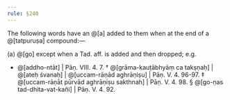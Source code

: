 ```yaml
---
rule: §240
---
```


The following words have an @[a] added to them when at the end of a @[tatpuruṣa] compound:—

(a) @[go] except when a Tad. aff. is added and then dropped; e.g.

- @[addho-ntāt] | Pāṇ. VIII. 4. 7. † @[grāma-kauṭābhyāṃ ca takṣṇaḥ] | @[ateḥ śvanaḥ] | @[uccam-rāṇād aghrāṇiṣu] | Pāṇ. V. 4. 96-97.
  ‡ @[uccam-rāṇāt pūrvād aghrāṇiṣu sakthnah] | Pāṇ. V. 4. 98. § @[go-ṇas tad-dhita-vat-kañi] | Pāṇ. V. 4. 92.